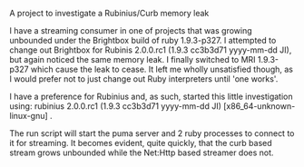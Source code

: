 A project to investigate a Rubinius/Curb memory leak

I have a streaming consumer in one of projects that was growing unbounded under the Brightbox build of ruby 1.9.3-p327. I attempted to change out Brightbox for Rubinis 2.0.0.rc1 (1.9.3 cc3b3d71 yyyy-mm-dd JI), but again noticed the same memory leak. I finally switched to MRI 1.9.3-p327 which cause the leak to cease. It left me wholly unsatisfied though, as I would prefer not to just change out Ruby interpreters until 'one works'.

I have a preference for Rubinius and, as such, started this little investigation using: rubinius 2.0.0.rc1 (1.9.3 cc3b3d71 yyyy-mm-dd JI) [x86_64-unknown-linux-gnu] . 

The run script will start the puma server and 2 ruby processes to connect to it for streaming. It becomes evident, quite quickly, that the curb based stream grows unbounded while the Net:Http based streamer does not.
